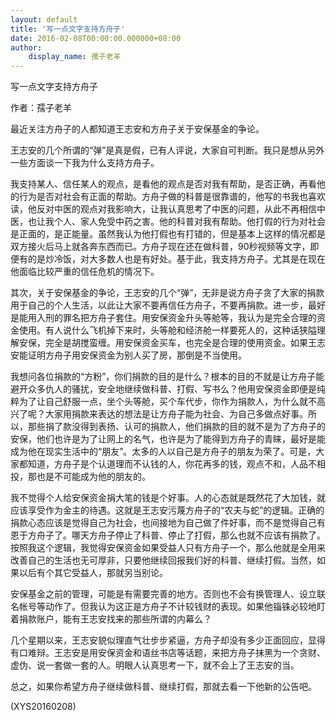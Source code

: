 ```yaml
---
layout: default
title: '写一点文字支持方舟子'
date: 2016-02-08T00:00:00.000000+08:00
author:
    display_name: 孺子老羊
---
```


写一点文字支持方舟子

作者：孺子老羊

最近关注方舟子的人都知道王志安和方舟子关于安保基金的争论。

王志安的几个所谓的“弹”是真是假，已有人评说，大家自可判断。我只是想从另外一些方面谈一下我为什么支持方舟子。

我支持某人、信任某人的观点，是看他的观点是否对我有帮助，是否正确，再看他的行为是否对社会有正面的帮助。方舟子做的科普是很靠谱的，他写的书我也喜欢读，他反对中医的观点对我影响大，让我认真思考了中医的问题，从此不再相信中医，也让我个人、家人免受中药之害。他的科普对我有帮助。他打假的行为对社会是正面的，是正能量。虽然我认为他打假也有打错的，但是基本上这样的情况都是双方接火后马上就各奔东西而已。方舟子现在还在做科普，90秒视频等文字，即便有的是炒冷饭，对大多数人也是有好处。基于此，我支持方舟子。尤其是在现在他面临比较严重的信任危机的情况下。

其次，关于安保基金的争论，王志安的几个“弹”，无非是说方舟子贪了大家的捐款用于自己的个人生活，以此让大家不要再信任方舟子，不要再捐款。进一步，最好是能用入刑的罪名把方舟子套住。用安保资金升头等舱等，我认为是完全合理的资金使用。有人说什么飞机掉下来时，头等舱和经济舱一样要死人的，这种话狭隘理解安保，完全是胡搅蛮缠。用安保资金买车，也完全是合理的使用资金。如果王志安能证明方舟子用安保资金为别人买了房，那倒是不当使用。

我想问各位捐款的“方粉”，你们捐款的目的是什么？根本的目的不就是让方舟子能避开众多仇人的骚扰，安全地继续做科普、打假、写书么？他用安保资金即便是纯粹为了让自己舒服一点，坐个头等舱，买个车代步，你作为捐款人，为什么就不高兴了呢？大家用捐款来表达的想法是让方舟子能为社会、为自己多做点好事。所以，那些捐了款没得到表扬、认可的捐款人，他们捐款的目的就不是为了方舟子的安保，他们也许是为了让网上的名气，也许是为了能得到方舟子的青睐，最好是能成为他在现实生活中的“朋友”。太多的人以自己是方舟子的朋友为荣了。可是，大家都知道，方舟子是个认道理而不认钱的人，你花再多的钱，观点不和，人品不相投，那也是不可能成为他的朋友的。

我不觉得个人给安保资金捐大笔的钱是个好事。人的心态就是既然花了大加钱，就应该享受作为金主的待遇。这就是王志安污蔑方舟子的“农夫与蛇”的逻辑。正确的捐款心态应该是觉得自己为社会，也间接地为自己做了件好事，而不是觉得自己有恩于方舟子了。哪天方舟子停止了科普、停止了打假，那么也就不应该有捐款了。按照我这个逻辑，我觉得安保资金如果受益人只有方舟子一个，那么他就是全用来改善自己的生活也无可厚非，只要他继续回报我们好的科普、继续打假。当然，如果以后有个其它受益人，那就另当别论。

安保基金之前的管理，可能是有需要完善的地方。否则也不会有换管理人、设立联名帐号等动作了。但我认为这正是方舟子不计较钱财的表现。如果他锱铢必较地盯着捐款账户，能有王志安找来的那些所谓的内幕么？

几个星期以来，王志安貌似理直气壮步步紧逼，方舟子却没有多少正面回应，显得有口难辩。王志安是用安保资金和语丝书店等话题，来把方舟子抹黑为一个贪财、虚伪、说一套做一套的人。明眼人认真思考一下，就不会上了王志安的当。

总之，如果你希望方舟子继续做科普、继续打假，那就去看一下他新的公告吧。

(XYS20160208)

